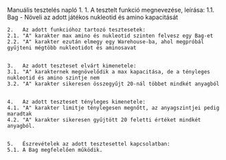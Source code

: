 Manuális tesztelés napló
1.
    1.	 A tesztelt funkció megnevezése, leírása:
    1.1. Bag - Növeli az adott játékos nukleotid és amino kapacitását


    2.	 Az adott funkcióhoz tartozó tesztesetek:
    2.1. "A" karakter max amino és nukleotid szinten felvesz egy Bag-et
    2.2. "A" karakter ezután elmegy egy Warehouse-ba, ahol megpróbál gyűjteni mégtöbb nukleotidot és aminosavat 


    3.	 Az adott teszteset elvárt kimenetele:
    3.1. "A" karakternek megnövelődik a max kapacitása, de a tényleges nukleotid és amino szintje nem
    3.2. "A" karakter sikeresen összegyűjt 20-nál többet mindkét anyagból


    4.	 Az adott teszteset tényleges kimenetele:
    4.1. "A" karakter limitje ténylegesen megnőtt, az anyagszintjei pedig maradtak
    4.2. "A" karakter sikeresen gyűjtött 20 feletti értéket mindkét anyagból.


    5.	 Észrevételek az adott tesztesettel kapcsolatban:
    5.1. A Bag megfelelően működik.
